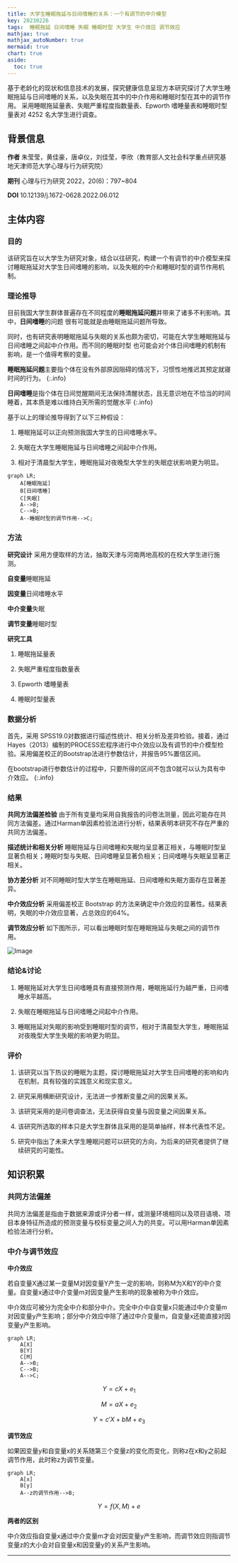 ```yaml
---
title: 大学生睡眠拖延与日间嗜睡的关系：一个有调节的中介模型
key: 20230226
tags:  睡眠拖延 日间嗜睡 失眠 睡眠时型 大学生 中介效应 调节效应
mathjax: true
mathjax_autoNumber: true
mermaid: true
chart: true
aside:
  toc: true
---
```


基于老龄化的现状和信息技术的发展，探究健康信息呈现方本研究探讨了大学生睡眠拖延与日间嗜睡的关系，以及失眠在其中的中介作用和睡眠时型在其中的调节作用。
采用睡眠拖延量表、失眠严重程度指数量表、Epworth 嗜睡量表和睡眠时型量表对 4252 名大学生进行调查。

<!--more-->

## 背景信息
**作者** 朱莹莹，黄佳豪，唐卓仪，刘佳莹，李欣（教育部人文社会科学重点研究基地天津师范大学心理与行为研究院）

**期刊** 心理与行为研究 2022，20(6)：797~804

**DOI**  10.12139/j.1672-0628.2022.06.012

## 主体内容

### 目的
该研究旨在以大学生为研究对象，结合以往研究，构建一个有调节的中介模型来探讨睡眠拖延对大学生日间嗜睡的影响，以及失眠的中介和睡眠时型的调节作用机制。

### 理论推导
目前我国大学生群体普遍存在不同程度的**睡眠拖延问题**并带来了诸多不利影响。其中，**日间嗜睡**的问题
很有可能就是由睡眠拖延问题所导致。

同时，也有研究表明睡眠拖延与失眠的关系也颇为密切，可能在大学生睡眠拖延与日间嗜睡之间起中介作用。而不同的睡眠时型
也可能会对个体日间嗜睡的机制有影响，是一个值得考察的变量。

**睡眠拖延问题**主要指个体在没有外部原因阻碍的情况下，习惯性地推迟其预定就寝时间的行为。
{:.info}

**日间嗜睡**是指个体在日间觉醒期间无法保持清醒状态，且无意识地在不恰当的时间睡着，其本质是难以维持白天所需的觉醒水平
{:.info}

基于以上的理论推导得到了以下三种假设：

1. 睡眠拖延可以正向预测我国大学生的日间嗜睡水平。

2. 失眠在大学生睡眠拖延与日间嗜睡之间起中介作用。

3. 相对于清晨型大学生，睡眠拖延对夜晚型大学生的失眠症状影响更为明显。

```mermaid
graph LR;
    A[睡眠拖延]
    B[日间嗜睡]
    C[失眠]
    A-->B;
    C-->B;
    A--睡眠时型的调节作用-->C;
```

### 方法
**研究设计** 
采用方便取样的方法，抽取天津与河南两地高校的在校大学生进行施测。

**自变量**睡眠拖延

**因变量**日间嗜睡水平

**中介变量**失眠

**调节变量**睡眠时型

**研究工具** 
1. 睡眠拖延量表

2. 失眠严重程度指数量表

3. Epworth 嗜睡量表

4. 睡眠时型量表

### 数据分析
首先，采用 SPSS19.0对数据进行描述性统计、相关分析及差异检验。接着，通过 Hayes（2013）编制的PROCESS宏程序进行中介效应以及有调节的中介模型检验。采用偏差校正的Bootstrap法进行参数估计，并报告95%置信区间。

在bootstrap进行参数估计的过程中，只要所得的区间不包含0就可以认为具有中介效应。
{:.info}

### 结果
**共同方法偏差检验** 由于所有变量均采用自我报告的问卷法测量，因此可能存在共同方法偏差。通过Harman单因素检验法进行分析，结果表明本研究不存在严重的共同方法偏差。

**描述统计和相关分析** 睡眠拖延与日间嗜睡和失眠均呈显著正相关，与睡眠时型呈显著负相关；睡眠时型与失眠、日间嗜睡呈显著负相关；日间嗜睡与失眠呈显著正相关。

**协方差分析** 对不同睡眠时型大学生在睡眠拖延、日间嗜睡和失眠方面存在显著差异。

**中介效应分析** 采用偏差校正 Bootstrap 的方法来确定中介效应的显著性。结果表明，失眠的中介效应显著，占总效应的64%。

**调节效应分析** 如下图所示，可以看出睡眠时型在睡眠拖延与失眠之间的调节作用。

![Image](assets/images/moderate.png)

### 结论&讨论

1. 睡眠拖延对大学生日间嗜睡具有直接预测作用，睡眠拖延行为越严重，日间嗜睡水平越高。

2. 失眠在睡眠拖延与日间嗜睡之间起中介作用。

3. 睡眠拖延对失眠的影响受到睡眠时型的调节，相对于清晨型大学生，睡眠拖延对夜晚型大学生失眠的影响更为明显。


### 评价

1. 该研究以当下热议的睡眠为主题，探讨睡眠拖延对大学生日间嗜睡的影响和内在机制，具有较强的实践意义和现实意义。

2. 研究采用横断研究设计，无法进一步推断变量之间的因果关系。

3. 该研究采用的是问卷调查法，无法获得自变量与因变量之间因果关系。

4. 该研究所选取的样本只是大学生群体且采用的是简单抽样，样本代表性不足。

5. 研究中指出了未来大学生睡眠问题可以研究的方向，为后来的研究者提供了继续研究的可能性。


## 知识积累

### 共同方法偏差
共同方法偏差是指由于数据来源或评分者一样，或测量环境相同以及项目语境、项目本身特征所造成的预测变量与校标变量之间人为的共变。可以用Harman单因素检验法进行分析。

### 中介与调节效应
**中介效应**

若自变量X通过某一变量M对因变量Y产生一定的影响，则称M为X和Y的中介变量。自变量x通过中介变量m对因变量产生影响的现象被称为中介效应。

中介效应可被分为完全中介和部分中介。完全中介中自变量x只能通过中介变量m对因变量y产生影响；部分中介效应中除了通过中介变量m，自变量x还能直接对因变量y产生影响。

```mermaid
graph LR;
    A[X]
    B[Y]
    C[M]
    A-->B;
    C-->B;
    A-->C;
```

$$Y = cX + e_1$$

$$M = aX + e_2$$

$$Y = c'X + bM + e_3$$

**调节效应**

如果因变量y和自变量x的关系随第三个变量z的变化而变化，则称z在x和y之前起调节作用，此时称z为调节变量。

```mermaid
graph LR;
    A[x]
    B[y]
    A--z的调节作用-->B;
```

$$Y = f(X , M) + e$$

**两者的区别**

中介效应指自变量x通过中介变量m才会对因变量y产生影响，而调节效应则指调节变量z的大小会对自变量x和因变量y的关系产生影响。

---